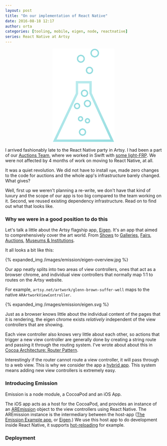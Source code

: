 ```yaml
---
layout: post
title: "On our implementation of React Native"
date: 2016-08-18 12:17
author: orta
categories: [tooling, mobile, eigen, node, reactnative]
series: React Native at Artsy
---
```


<center>
 <img src="/images/emission/emission-logo-artsy.svg" style="height:300px;">
</center>

I arrived fashionably late to the React Native party in Artsy. I had been a part of our [Auctions Team][auctions_team], where we worked in Swift with [some light-FRP][interstellar]. We were not affected by 4 months of work on moving to React Native, at all. 

It was a quiet revolution. We did not have to install `npm`, made zero changes to the code for auctions and the whole app's infrastructure barely changed. What gives? 

Well, first up we weren't planning a re-write, we don't have that kind of luxury and the scope of our app is too big compared to the team working on it. Second, we reused existing dependency infrastructure. Read on to find out what that looks like.

<!-- more -->

### Why we were in a good position to do this

Let's talk a little about the Artsy flagship app, [Eigen][eigen]. It's an app that aimed to comprehensively cover the art world. From [Shows](https://www.artsy.net/shows) to [Galleries](https://www.artsy.net/galleries), [Fairs](https://www.artsy.net/art-fairs), [Auctions](https://www.artsy.net/auctions), [Museums & Institutions](https://www.artsy.net/institutions).  

It all looks a bit like this: 

{% expanded_img /images/emission/eigen-overview.jpg %}

Our app neatly splits into two areas of view controllers, ones that act as a browser chrome, and individual view controllers that normally map 1:1 to routes on the Artsy website. 

For example, `artsy.net/artwork/glenn-brown-suffer-well` maps to the native `ARArtworkViewController`. 

{% expanded_img /images/emission/eigen.svg %}

Just as a browser knows little about the individual content of the pages that it is rendering, the eigen chrome exists _relatively_ independent of the view controllers that are showing. 

Each view controller also knows very little about each other, so actions that trigger a new view controller are generally done by creating a string route and passing it through the routing system. I've wrote about about this in [Cocoa Architecture: Router Pattern][router_pattern]. 

Interestingly if the router cannot route a view controller, it will pass through to a web view. This is why we consider the app a [hybrid app][hybrid_app]. This system means adding new view controllers is extremely easy.

### Introducing Emission

Emission is a node module, a CocoaPod and an iOS App. 

The iOS app acts as a host for the CocoaPod, and provides an instance of an [AREmission][ar_emission] object to the view controllers using React Native. The AREmission instance is the intermediary between the host-app ([The Emission Example app][example_emission], or [Eigen][eigen_emission].) We use this host app to do development inside React Native, it supports [hot-reloading][reloading] for example. 

### Deployment


[auctions_team]: /blog/2016/08/09/the-tech-behind-live-auction-integration/
[interstellar]: https://cocoapods.org/pods/Interstellar
[eigen]: https://github.com/artsy/eigen/
[router_pattern]: https://artsy.github.io/blog/2015/08/15/Cocoa-Architecture-Router-Pattern/
[hybrid_app]: http://artsy.github.io/blog/2015/08/24/Cocoa-Architecture-Hybrid-Apps/
[ar_emission]: https://github.com/artsy/emission/blob/master/Pod/Classes/Core/AREmission.m
[example_emission]: https://github.com/artsy/emission/blob/eb9d0f6ca0edd3eb9f07dd9ff3b8499f095bc45b/Example/Emission/AppDelegate.m#L56
[eigen_emission]: https://github.com/artsy/eigen/blob/41b00f6fe497de9e902315104089370dea417017/Artsy/App/ARAppDelegate%2BEmission.m
[reloading]: http://facebook.github.io/react-native/releases/0.31/docs/debugging.html#automatic-reloading
